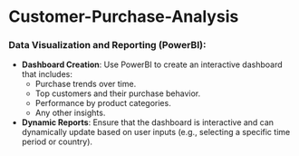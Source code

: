 # Customer-Purchase-Analysis

### Data Visualization and Reporting (PowerBI):

- **Dashboard Creation**: Use PowerBI to create an interactive dashboard that includes:
    - Purchase trends over time.
    - Top customers and their purchase behavior.
    - Performance by product categories.
    - Any other insights.
- **Dynamic Reports**: Ensure that the dashboard is interactive and can dynamically update based on user inputs (e.g., selecting a specific time period or country).
